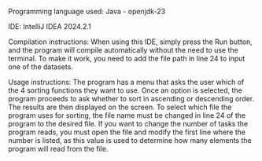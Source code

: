 Programming language used: Java - openjdk-23

IDE: IntelliJ IDEA 2024.2.1

Compilation instructions: When using this IDE, simply press the Run button, and the program will compile automatically without the need to use the terminal. To make it work, you need to add the file path in line 24 to input one of the datasets.

Usage instructions: The program has a menu that asks the user which of the 4 sorting functions they want to use. Once an option is selected, the program proceeds to ask whether to sort in ascending or descending order. The results are then displayed on the screen.
To select which file the program uses for sorting, the file name must be changed in line 24 of the program to the desired file. If you want to change the number of tasks the program reads, you must open the file and modify the first line where the number is listed, as this value is used to determine how many elements the program will read from the file.